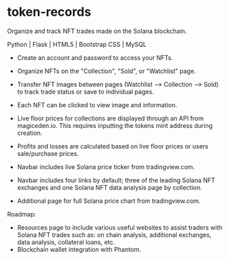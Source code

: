 # token-records
Organize and track NFT trades made on the Solana blockchain.

Python | Flask | HTML5 | Bootstrap CSS | MySQL

- Create an account and password to access your NFTs.

- Organize NFTs on the "Collection", "Sold", or "Watchlist" page.

- Transfer NFT images between pages (Watchlist --> Collection --> Sold) to track trade status or save to individual pages. 

- Each NFT can be clicked to view image and information.

- Live floor prices for collections are displayed through an API from magiceden.io. This requires inputting the tokens mint address during creation.

- Profits and losses are calculated based on live floor prices or users sale/purchase prices.

- Navbar includes live Solana price ticker from tradingview.com.

- Navbar includes four links by default; three of the leading Solana NFT exchanges and one Solana NFT data analysis page by collection.

- Additional page for full Solana price chart from tradingview.com.

Roadmap:
  - Resources page to include various useful websites to assist traders with Solana NFT trades such as: on chain analysis, additional exchanges, data analysis, collateral loans, etc. 
  - Blockchain wallet integration with Phantom. 
